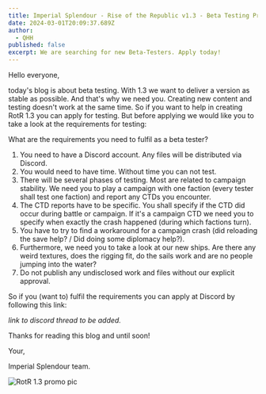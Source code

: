 ```yaml
---
title: Imperial Splendour - Rise of the Republic v1.3 - Beta Testing Program
date: 2024-03-01T20:09:37.689Z
author:
  - QHH
published: false
excerpt: We are searching for new Beta-Testers. Apply today!
---
```

Hello everyone,

today's blog is about beta testing. With 1.3 we want to deliver a version as stable as possible. And that's why we need you. Creating new content and testing doesn't work at the same time. So if you want to help in creating RotR 1.3 you can apply for testing. But before applying we would like you to take a look at the requirements for testing:

What are the requirements you need to fulfil as a beta tester?

1. You need to have a Discord account. Any files will be distributed via Discord.
2. You would need to have time. Without time you can not test.
3. There will be several phases of testing. Most are related to campaign stability. We need you to play a campaign with one faction (every tester shall test one faction) and report any CTDs you encounter.
4. The CTD reports have to be specific. You shall specify if the CTD did occur during battle or campaign. If it's a campaign CTD we need you to specify when exactly the crash happened (during which factions turn).
5. You have to try to find a workaround for a campaign crash (did reloading the save help? / Did doing some diplomacy help?).
6. Furthermore, we need you to take a look at our new ships. Are there any weird textures, does the rigging fit, do the sails work and are no people jumping into the water?
7. Do not publish any undisclosed work and files without our explicit approval.

So if you (want to) fulfil the requirements you can apply at Discord by following this link: 

*link to discord thread to be added.*

Thanks for reading this blog and until soon!

Your,

Imperial Splendour team.

![RotR 1.3 promo pic](../_img/rotr-1.3teaser.png "RotR 1.3 promo pic")